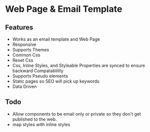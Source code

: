 # Web Page & Email Template

## Features

-   Works as an email template and Web Page
-   Responsive
-   Supports Themes
-   Common Css
-   Reset Css
-   Css, Inline Styles, and Styleable Properties are synced to ensure backward Compatablility
-   Supports Pseudo elements
-   Static pages so SEO will pick up keywords
-   Data Driven

## Todo

-   Allow components to be email only or private so they don't get published to the web.
-   map styles with inline styles
